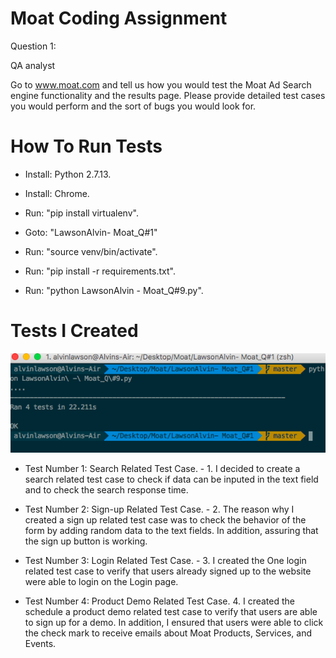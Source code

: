 # Moat Coding Assignment

Question 1:

QA analyst

Go to www.moat.com and tell us how you would test the Moat Ad Search engine functionality and the results page. Please provide detailed test cases you would perform and the sort of bugs you would look for.


# How To Run Tests

* Install: Python 2.7.13.

* Install: Chrome.

* Run: "pip install virtualenv".

* Goto: "LawsonAlvin- Moat_Q#1"

* Run: "source venv/bin/activate".

* Run: "pip install -r requirements.txt".

* Run: "python LawsonAlvin - Moat_Q#9.py".

# Tests I Created

![Image Tests Tests](https://raw.githubusercontent.com/al11588/MoatQACodingtest/master/tests.png?token=AFM1uBvrzpaOxL95gBf4ka_C1P830_xfks5ZnloIwA%3D%3D)

* Test Number 1: Search Related Test Case. - 1. I decided to create a search related test case to check if data can be inputed in the text field and to check the search response time.

* Test Number 2: Sign-up Related Test Case. - 2. The reason why I created a sign up related test case was to check the behavior of the form by adding random data to the text fields. In addition, assuring that the sign up button is working.


* Test Number 3: Login Related Test Case. - 3. I created the One login related test case to verify that users already signed up to the website were able to login on the Login page.


* Test Number 4: Product Demo Related Test Case. 4. I created the schedule a product demo related test case to verify that users are able to sign up for a demo. In addition, I ensured that users were able to click the check mark to receive emails about Moat Products, Services, and Events.  	
